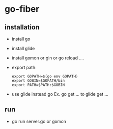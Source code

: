 # go-fiber

## installation

- install go
- install glide
- install gomon or gin or go reload ....
- export path

  ```
  export GOPATH=$(go env GOPATH)
  export GOBIN=$GOPATH/bin
  export PATH=$PATH:$GOBIN
  ```

- use glide instead go Ex. go get ... to glide get ...

## run

- go run server.go or gomon
